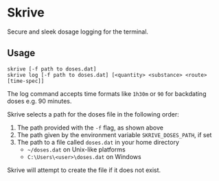 # Skrive
Secure and sleek dosage logging for the terminal.

## Usage
```
skrive [-f path to doses.dat]
skrive log [-f path to doses.dat] [<quantity> <substance> <route> [time-spec]]
```

The log command accepts time formats like `1h30m` or `90` for backdating doses e.g. 90 minutes.

Skrive selects a path for the doses file in the following order:

1. The path provided with the `-f` flag, as shown above
2. The path given by the environment variable `SKRIVE_DOSES_PATH`, if set
3. The path to a file called `doses.dat` in your home directory
    - `~/doses.dat` on Unix-like platforms
    - `C:\Users\<user>\doses.dat` on Windows

Skrive will attempt to create the file if it does not exist.
